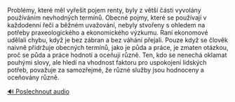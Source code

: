 
Problémy, které měl vyřešit pojem renty, byly z větší části vyvolány používáním nevhodných termínů. Obecné pojmy, které se používají v každodenní řeči a běžném uvažování, nebyly stvořeny s ohledem na potřeby praxeologického a ekonomického výzkumu. Raní ekonomové udělali chybu, když je bez zábran a bez váhání přejali. Pouze když se člověk naivně přidržuje obecných termínů, jako je půda a práce, je zmaten otázkou, proč se půda a práce hodnotí a oceňují různě. Ten, kdo se nenechá oklamat pouhými slovy, ale hledí na vhodnost faktoru pro uspokojení lidských potřeb, považuje za samozřejmé, že různé služby jsou hodnoceny a oceňovány různě.

[🔊 Poslechnout audio](/data/7-paragraphs/audio/chapter_116/para_003-Problmy-kter-ml-vyeit-pojem-renty-byly-z-v.mp3)
